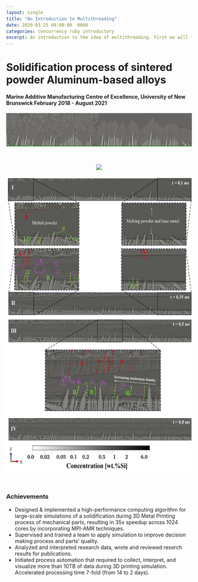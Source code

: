 ```yaml
---
layout: single
title: "An Introduction to Multithreading"
date: 2020-03-25 09:00:00 -0000
categories: concurrency ruby introductory
excerpt: An introduction to the idea of multithreading. First we will talk about reasons for concurrency, then we will give examples.
---
```



# Solidification process of sintered powder Aluminum-based alloys
#### Marine Additive Manufacturing Centre of Excellence, University of New Brunswick February 2018 - August 2021


<p align="center">
<img src="/assets/images/project-screenshots/Solidifcation.gif" width="900" height="90">
</p>

<br clear="down"/>

<p align="center">
<img src="/assets/images/project-screenshots/thermal.gif" width="700">
</p>




<p align="center">
  <img src="/assets/images/project-screenshots/cover_photo.png" width="600" height="800"/>
  <!--<img src="./cover_photo.png"/>-->
</p>

<br clear="down">

### Achievements   
<ul>
<li>Designed & implemented a high-performance computing algorithm for large-scale simulations of a solidification during 3D Metal Printing process of mechanical parts, resulting in 35x speedup across 1024 cores by incorporating MPI-AMR techniques. </li> 
<li> Supervised and trained a team to apply simulation to improve decision making process and parts’ quality. </li>   
<li> Analyzed and interpreted research data, wrote and reviewed reserch results for publications.     
<li>Initiated process automation that required to collect, interpret, and visualize more than 10TB of data during 3D printing simulation. Accelerated processing time 7-fold (from 14 to 2 days).</li> 
</ul>
